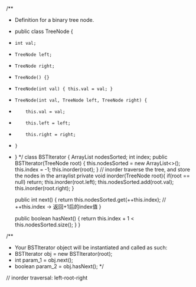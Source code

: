 /**
 * Definition for a binary tree node.
 * public class TreeNode {
 *     int val;
 *     TreeNode left;
 *     TreeNode right;
 *     TreeNode() {}
 *     TreeNode(int val) { this.val = val; }
 *     TreeNode(int val, TreeNode left, TreeNode right) {
 *         this.val = val;
 *         this.left = left;
 *         this.right = right;
 *     }
 * }
 */
class BSTIterator {
    ArrayList<Integer> nodesSorted;
    int index;
    public BSTIterator(TreeNode root) {
       this.nodesSorted = new ArrayList<>();
       this.index = -1;
       this.inorder(root); 
    }
    // inorder traverse the tree, and store the nodes in the arraylist
    private void inorder(TreeNode root){
        if(root == null) return;
        this.inorder(root.left);
        this.nodesSorted.add(root.val);
        this.inorder(root.right);
    }
    
    public int next() {
        return this.nodesSorted.get(++this.index);    // ++this.index -> 返回+1后的index值
    }
    
    public boolean hasNext() {
        return this.index + 1 < this.nodesSorted.size();
    }
}

/**
 * Your BSTIterator object will be instantiated and called as such:
 * BSTIterator obj = new BSTIterator(root);
 * int param_1 = obj.next();
 * boolean param_2 = obj.hasNext();
 */


 // inorder traversal: left-root-right